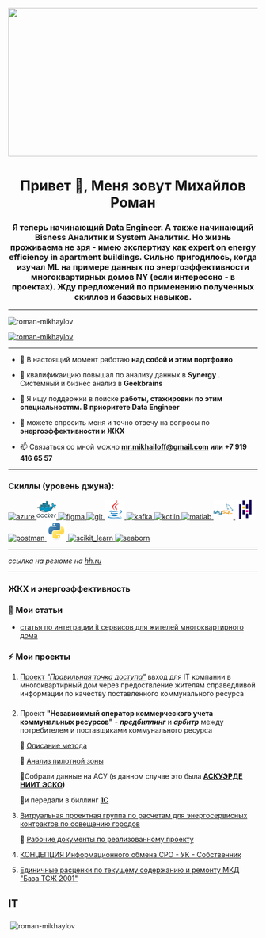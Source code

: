 <br clear="both">

</div>


<div align="center">
  <img height="300" width="600" src="https://user-images.githubusercontent.com/74038190/225813708-98b745f2-7d22-48cf-9150-083f1b00d6c9.gif"  />
</div>
<h1 align="center">Привет 👋, Меня зовут Михайлов Роман</h1>
<h3 align="center">Я теперь начинающий Data Engineer. А также начинающий Bisness Аналитик и System Аналитик. Но жизнь проживаема не зря - имею экспертизу как expert on energy efficiency in apartment buildings. Сильно пригодилось, когда изучал ML на примере данных по энергоэффективности многоквартирных домов NY (если интерессно - в проектах). Жду предложений по применению полученных скиллов и базовых навыков. </h3>

***

<p align="left"> <img src="https://komarev.com/ghpvc/?username=roman-mikhaylov&label=Profile%20views&color=0e75b6&style=flat" alt="roman-mikhaylov" /> </p>

<p align="left"> <a href="https://github.com/ryo-ma/github-profile-trophy"><img src="https://github-profile-trophy.vercel.app/?username=roman-mikhaylov" alt="roman-mikhaylov" /></a> </p>

***

- 🔭 В настоящий момент работаю **над собой и этим портфолио**

- 🌱 квалификаицию повышал по анализу данных  в **Synergy** . Системный и бизнес анализ в **Geekbrains**

- 🤝 Я ищу поддержки в поиске **работы, стажировки по этим специальностям. В приоритете Data Engineer**

- 💬 можете спросить меня и точно отвечу на вопросы по **энергоэффективности и ЖКХ**

- 📫 Связаться со мной можно **mr.mikhailoff@gmail.com или +7 919 416 65 57**

***

<h3 align="left">Скиллы (уровень джуна):</h3>
<p align="left"> <a href="https://azure.microsoft.com/en-in/" target="_blank" rel="noreferrer"> <img src="https://www.vectorlogo.zone/logos/microsoft_azure/microsoft_azure-icon.svg" alt="azure" width="40" height="40"/> </a> <a href="https://www.docker.com/" target="_blank" rel="noreferrer"> <img src="https://raw.githubusercontent.com/devicons/devicon/master/icons/docker/docker-original-wordmark.svg" alt="docker" width="40" height="40"/> </a> <a href="https://www.figma.com/" target="_blank" rel="noreferrer"> <img src="https://www.vectorlogo.zone/logos/figma/figma-icon.svg" alt="figma" width="40" height="40"/> </a> <a href="https://git-scm.com/" target="_blank" rel="noreferrer"> <img src="https://www.vectorlogo.zone/logos/git-scm/git-scm-icon.svg" alt="git" width="40" height="40"/> </a> <a href="https://www.java.com" target="_blank" rel="noreferrer"> <img src="https://raw.githubusercontent.com/devicons/devicon/master/icons/java/java-original.svg" alt="java" width="40" height="40"/> </a> <a href="https://kafka.apache.org/" target="_blank" rel="noreferrer"> <img src="https://www.vectorlogo.zone/logos/apache_kafka/apache_kafka-icon.svg" alt="kafka" width="40" height="40"/> </a> <a href="https://kotlinlang.org" target="_blank" rel="noreferrer"> <img src="https://www.vectorlogo.zone/logos/kotlinlang/kotlinlang-icon.svg" alt="kotlin" width="40" height="40"/> </a> <a href="https://www.mathworks.com/" target="_blank" rel="noreferrer"> <img src="https://upload.wikimedia.org/wikipedia/commons/2/21/Matlab_Logo.png" alt="matlab" width="40" height="40"/> </a> <a href="https://www.mysql.com/" target="_blank" rel="noreferrer"> <img src="https://raw.githubusercontent.com/devicons/devicon/master/icons/mysql/mysql-original-wordmark.svg" alt="mysql" width="40" height="40"/> </a> <a href="https://pandas.pydata.org/" target="_blank" rel="noreferrer"> <img src="https://raw.githubusercontent.com/devicons/devicon/2ae2a900d2f041da66e950e4d48052658d850630/icons/pandas/pandas-original.svg" alt="pandas" width="40" height="40"/> </a> <a href="https://postman.com" target="_blank" rel="noreferrer"> <img src="https://www.vectorlogo.zone/logos/getpostman/getpostman-icon.svg" alt="postman" width="40" height="40"/> </a> <a href="https://www.python.org" target="_blank" rel="noreferrer"> <img src="https://raw.githubusercontent.com/devicons/devicon/master/icons/python/python-original.svg" alt="python" width="40" height="40"/> </a> <a href="https://scikit-learn.org/" target="_blank" rel="noreferrer"> <img src="https://upload.wikimedia.org/wikipedia/commons/0/05/Scikit_learn_logo_small.svg" alt="scikit_learn" width="40" height="40"/> </a> <a href="https://seaborn.pydata.org/" target="_blank" rel="noreferrer"> <img src="https://seaborn.pydata.org/_images/logo-mark-lightbg.svg" alt="seaborn" width="40" height="40"/> </a> </p>

***

_ссылка на резюме на [hh.ru](https://yoshkar-ola.hh.ru/applicant/resumes/view?resume=7c1c9224ff0bb436530039ed1f435754334752)_

***

### ЖКХ и энергоэффективность
###
<h3 align="left">📕 Мои статьи</h3>

- [статья по интеграции it сервисов для жителей многоквартирного дома](https://docs.google.com/document/d/1yXBuoo3sU4N4eZbHQ2h6A3Jb9nx0VAlI/edit?usp=sharing&ouid=104796862401805548600&rtpof=true&sd=true)
###
<h3 align="left">⚡ Мои проекты</h3>

1. [Проект _"Правильная точка доступа"_](https://drive.google.com/file/d/0B9AA5Sx172NnUFNSelloZlVVQTQ/view?usp=sharing&resourcekey=0-giaCks15eQy9b20-hcOAQA2)
    ввход для IT компании в многоквартирный дом через предоствление жителям справедливой информации по качеству поставленного коммунального ресурса  
###     
    
2. Проект __"Независимый оператор коммерческого учета коммунальных ресурсов"__ - ___предбиллинг___ и ___арбитр___ между потребителем и поставщиками коммунального ресурса
   
   💬 [Описание метода](https://docs.google.com/document/d/0B9AA5Sx172NnZFlOenZpYWw1WmM/edit?usp=sharing&ouid=104796862401805548600&resourcekey=0-P8riyK7FA0PwbPFIGGxpmA&rtpof=true&sd=true)
   
   💬 [Анализ пилотной зоны](https://docs.google.com/document/d/0B9AA5Sx172NnbzJoZ0ZJZU8wOGc/edit?usp=sharing&ouid=104796862401805548600&resourcekey=0-P4SQiNKz286E1HpGCuN85g&rtpof=true&sd=true)
   
   💬Собрали данные на АСУ (в данном случае это была __[АСКУЭРДЕ НИИТ ЭСКО](https://esco3e.ru/products/ascurde/askurde/))__ 
   
   💬и передали в биллинг __[1С](https://vgkh.ru/jsk/jkh/)__ 

3. [Витруальная проектная группа по расчетам для энергосервисных контрактов по освещению городов](https://docs.google.com/presentation/d/162a7uzGYHL2zCgebDZ3XdCIAbFeCBQwt/edit?usp=sharing&ouid=104796862401805548600&rtpof=true&sd=true)

    💬 [Рабочие документы по реализованному проекту](https://drive.google.com/drive/folders/0B9AA5Sx172NnVWw1Yzh5Vkk5VHM?resourcekey=0-I4yhcHuUo5PFuudFjtN4EQ&usp=sharing) 

4. [КОНЦЕПЦИЯ Информационного обмена СРО - УК - Собственник](https://docs.google.com/presentation/d/1xFizkWtDwSTmXs_ezFo4v7wCnM8WdoYz/edit?usp=sharing&ouid=104796862401805548600&rtpof=true&sd=true)

5. [Единичные расценки по текущему содержанию и ремонту МКД "База ТСЖ 2001"](https://docs.google.com/presentation/d/1VLkAk7mMN5tvQHZMfIxEIPvQeR8Etf2s/edit?usp=sharing&ouid=104796862401805548600&rtpof=true&sd=true)

## IT

###


 
 <p>&nbsp;<img align="center" src="https://github-readme-stats.vercel.app/api?username=roman-mikhaylov&show_icons=true&locale=en" alt="roman-mikhaylov" /></p>










